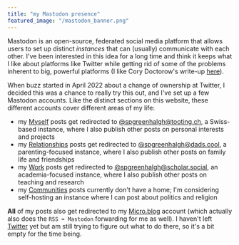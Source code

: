 ```yaml
---
title: "my Mastodon presence"
featured_image: "/mastodon_banner.png"
---
```

Mastodon is an open-source, federated social media platform that allows users to set up distinct *instances* that can (usually) communicate with each other. I've been interested in this idea for a long time and think it keeps what I like about platforms like Twitter while getting rid of some of the problems inherent to big, powerful platforms (I like Cory Doctorow's write-up [here](https://www.eff.org/deeplinks/2022/03/make-social-media-work-better-make-it-fail-better-0)). 

When buzz started in April 2022 about a change of ownership at Twitter, I decided this was a chance to really try this out, and I've set up a few Mastodon accounts. Like the distinct sections on this website, these different accounts cover different areas of my life: 

* my [Myself](/myself) posts get redirected to [@spgreenhalgh@tooting.ch](https://tooting.ch/@spgreenhalgh), a Swiss-based instance, where I also publish other posts on personal interests and projects
* my [Relationships](/relationships) posts get redirected to [@spgreenhalgh@dads.cool](https://dads.cool/@spgreenhalgh), a parenting-focused instance, where I also publish other posts on family life and friendships
* my [Work](/work) posts get redirected to [@spgreenhalgh@scholar.social](https://scholar.social/@spgreenhalgh), an academia-focused instance, where I also publish other posts on teaching and research
* my [Communities](/communities) posts currently don't have a home; I'm considering self-hosting an instance where I can post about politics and religion

**All** of my posts also get redirected to my [Micro.blog](https://micro.blog/spgreenhalgh) account (which actually also does the `RSS ➡️ Mastodon` forwarding for me as well). I haven't left [Twitter](https://twitter.com/spgreenhalgh) yet but am still trying to figure out what to do there, so it's a bit empty for the time being.